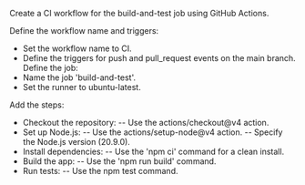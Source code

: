 Create a CI workflow for the build-and-test job using GitHub Actions.

Define the workflow name and triggers:
- Set the workflow name to CI.
- Define the triggers for push and pull_request events on the main branch.
Define the job:
- Name the job 'build-and-test'.
- Set the runner to ubuntu-latest.

Add the steps:
- Checkout the repository:
-- Use the actions/checkout@v4 action.
- Set up Node.js:
-- Use the actions/setup-node@v4 action.
-- Specify the Node.js version (20.9.0).
- Install dependencies:
-- Use the 'npm ci' command for a clean install.
- Build the app:
-- Use the 'npm run build' command.
- Run tests:
-- Use the npm test command.